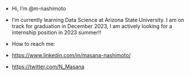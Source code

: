 - Hi, I’m @m-nashimoto
- I’m currently learning Data Science at Arizona State University. I am on track for graduation in December 2023, I am actively looking for a internship position in 2023 summer!!

- How to reach me:
- https://www.linkedin.com/in/masana-nashimoto/
-  https://twitter.com/N_Masana

<!---
nmasana/nmasana is a ✨ special ✨ repository because its `README.md` (this file) appears on your GitHub profile.
You can click the Preview link to take a look at your changes.
--->
